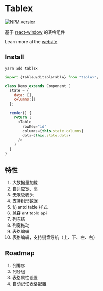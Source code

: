 # Tablex

[![NPM version](https://img.shields.io/npm/v/tablex.svg?style=flat)](https://npmjs.org/package/tablex)  

基于 [react-window](https://github.com/bvaughn/react-window) 的表格组件

Learn more at the [website](https://nexxluo.github.io/tablex)

## Install

```powershell
yarn add tablex
```

```javascript
import {Table,EditableTable} from "tablex";

class Demo extends Component {
  state = {
    data: [],
    columns:[]
  };

  render() {
    return (
      <Table
        rowKey="id"
        columns={this.state.columns}
        data={this.state.data}
      />
    );
  }
}
```

## 特性

1. 大数据量加载
2. 自适应宽、高
3. 无限级表头
4. 支持树形数据
5. 仿 antd table 样式
6. 兼容 ant table api
7. 列冻结
8. 列宽拖动
9. 表格编辑
10. 表格编辑，支持键盘导航（上、下、左、右）


## Roadmap
 
1. 列排序
2. 列分组 
3. 表格属性设置
4. 自动记忆表格配置
 
